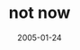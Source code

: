 ---
layout: base.njk
title : 'not now' 
view_title : 'not now' 
year : '2005' 
date : '2005-01-24' 
img_file : '/drawing/notnow.png' 
html_file : 'notnow' 
next_html : 'iheardthelies.html' 
year_order : '17' 
permalink : "title/{{html_file}}.html"
---